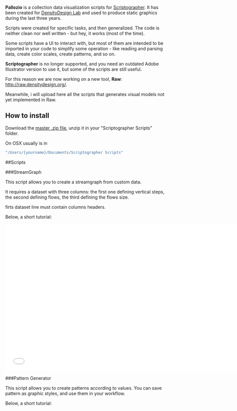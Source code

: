 **Pallozio** is a collection data visualization scripts for [Scriptographer](http://scriptographer.org/).
It has been created for [DensityDesign Lab](http://www.densitydesign.org/) and used to produce static graphics during the last three years.

Scripts were created for specific tasks, and then generalized. The code is neither clean nor well written - but hey, it works (most of the time).

Some scripts have a UI to interact with, but most of them are intended to be imported in your code to simplify some operation - like reading and parsing data, create color scales, create patterns, and so on.

**Scriptographer** is no longer supported, and you need an outdated Adobe Illustrator version to use it, but some of the scripts are still useful.

For this reason we are now working on a new tool, **Raw**: http://raw.densitydesign.org/.

Meanwhile, i will upload here all the scripts that generates visual models not yet implemented in Raw.

## How to install

Download the [master .zip file](https://github.com/mikima/pallozio/archive/master.zip), unzip it in your "Scriptographer Scripts" folder.

On OSX usually is in 
``` sh
"/Users/{yourname}/Documents/Scriptographer Scripts"
```

##Scripts

###StreamGraph

This script allows you to create a streamgraph from custom data.

It requires a dataset with three columns: the first one defining vertical steps,
the second defining flows, the third defining the flows size.

firts dataset line must contain columns headers.

Below, a short tutorial:

<iframe src="//player.vimeo.com/video/79151461?title=0&amp;byline=0&amp;portrait=0" width="740" height="463" frameborder="0" webkitallowfullscreen mozallowfullscreen allowfullscreen></iframe>

###Pattern Generator

This script allows you to create patterns according to values.
You can save pattern as graphic styles, and use them in your workflow.

Below, a short tutorial:





